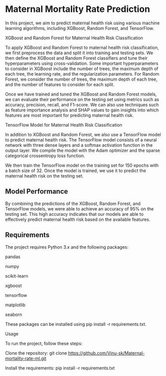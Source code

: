 # Maternal Mortality Rate Prediction

In this project, we aim to predict maternal health risk using various machine learning algorithms, including XGBoost, Random Forest, and TensorFlow.

XGBoost and Random Forest for Maternal Health Risk Classification

To apply XGBoost and Random Forest to maternal health risk classification, we first preprocess the data and split it into training and testing sets. We then define the XGBoost and Random Forest classifiers and tune their hyperparameters using cross-validation. Some important hyperparameters to consider in XGBoost include the number of trees, the maximum depth of each tree, the learning rate, and the regularization parameters. For Random Forest, we consider the number of trees, the maximum depth of each tree, and the number of features to consider for each split.

Once we have trained and tuned the XGBoost and Random Forest models, we can evaluate their performance on the testing set using metrics such as accuracy, precision, recall, and F1-score. We can also use techniques such as feature importance analysis and SHAP values to gain insights into which features are most important for predicting maternal health risk.

TensorFlow Model for Maternal Health Risk Classification

In addition to XGBoost and Random Forest, we also use a TensorFlow model to predict maternal health risk. The TensorFlow model consists of a neural network with three dense layers and a softmax activation function in the output layer. We compile the model with the Adam optimizer and the sparse categorical crossentropy loss function.

We then train the TensorFlow model on the training set for 150 epochs with a batch size of 32. Once the model is trained, we use it to predict the maternal health risk on the testing set.

## Model Performance

By combining the predictions of the XGBoost, Random Forest, and TensorFlow models, we were able to achieve an accuracy of 95% on the testing set. This high accuracy indicates that our models are able to effectively predict maternal health risk based on the available features.

## Requirements

The project requires Python 3.x and the following packages:

pandas

numpy

scikit-learn

xgboost

tensorflow

matplotlib

seaborn

These packages can be installed using pip install -r requirements.txt.

Usage

To run the project, follow these steps:

Clone the repository: git clone https://github.com/Vinu-sk/Maternal-mortality-rate-ml.git

Install the requirements: pip install -r requirements.txt


